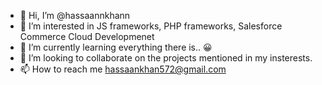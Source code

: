 - 👋 Hi, I’m @hassaannkhann
- 👀 I’m interested in JS frameworks, PHP frameworks, Salesforce Commerce Cloud Developmenet
- 🌱 I’m currently learning everything there is.. :grinning:
- 💞️ I’m looking to collaborate on the projects mentioned in my insterests. 
- 📫 How to reach me hassaankhan572@gmail.com

